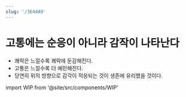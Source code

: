 ```yaml
---
slug: '/3E44A9'
---
```


# 고통에는 순응이 아니라 감작이 나타난다

- 쾌락은 느낄수록 쾌락에 둔감해진다.
- 고통은 느낄수록 더 예민해진다.
- 당연히 위의 방향으로 감각이 적응되는 것이 생존에 유리했을 것이다.

import WIP from '@site/src/components/WIP'

<WIP />
